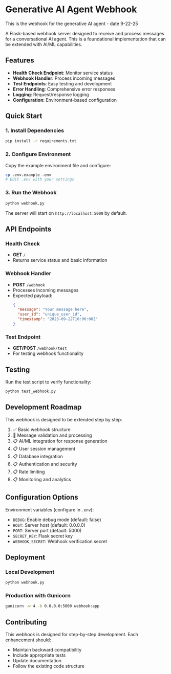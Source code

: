 # Generative AI Agent Webhook

This is the webhook for the generative AI agent - date 9-22-25

A Flask-based webhook server designed to receive and process messages for a conversational AI agent. This is a foundational implementation that can be extended with AI/ML capabilities.

## Features

- **Health Check Endpoint**: Monitor service status
- **Webhook Handler**: Process incoming messages
- **Test Endpoints**: Easy testing and development
- **Error Handling**: Comprehensive error responses
- **Logging**: Request/response logging
- **Configuration**: Environment-based configuration

## Quick Start

### 1. Install Dependencies

```bash
pip install -r requirements.txt
```

### 2. Configure Environment

Copy the example environment file and configure:

```bash
cp .env.example .env
# Edit .env with your settings
```

### 3. Run the Webhook

```bash
python webhook.py
```

The server will start on `http://localhost:5000` by default.

## API Endpoints

### Health Check
- **GET** `/`
- Returns service status and basic information

### Webhook Handler
- **POST** `/webhook`
- Processes incoming messages
- Expected payload:
  ```json
  {
    "message": "Your message here",
    "user_id": "unique_user_id",
    "timestamp": "2023-09-22T10:00:00Z"
  }
  ```

### Test Endpoint
- **GET/POST** `/webhook/test`
- For testing webhook functionality

## Testing

Run the test script to verify functionality:

```bash
python test_webhook.py
```

## Development Roadmap

This webhook is designed to be extended step by step:

1. ✅ Basic webhook structure
2. 🔄 Message validation and processing
3. 📋 AI/ML integration for response generation
4. 📋 User session management
5. 📋 Database integration
6. 📋 Authentication and security
7. 📋 Rate limiting
8. 📋 Monitoring and analytics

## Configuration Options

Environment variables (configure in `.env`):

- `DEBUG`: Enable debug mode (default: false)
- `HOST`: Server host (default: 0.0.0.0)
- `PORT`: Server port (default: 5000)
- `SECRET_KEY`: Flask secret key
- `WEBHOOK_SECRET`: Webhook verification secret

## Deployment

### Local Development
```bash
python webhook.py
```

### Production with Gunicorn
```bash
gunicorn -w 4 -b 0.0.0.0:5000 webhook:app
```

## Contributing

This webhook is designed for step-by-step development. Each enhancement should:
- Maintain backward compatibility
- Include appropriate tests
- Update documentation
- Follow the existing code structure
